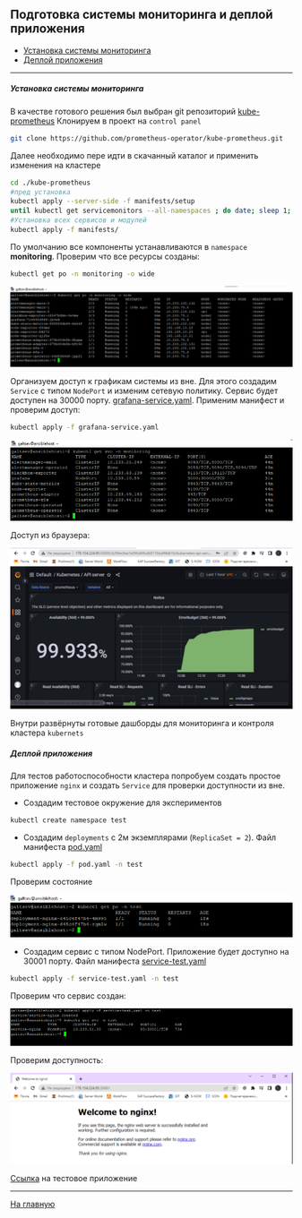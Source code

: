 ## Подготовка cистемы мониторинга и деплой приложения

* [Установка системы мониторинга](#установка-системы-мониторинга)
* [Деплой приложения](#деплой-приложения)

---
##### Установка системы мониторинга

В качестве готового решения был выбран git репозиторий [kube-prometheus](https://github.com/prometheus-operator/kube-prometheus)
Клонируем в проект на `control panel`

```bash
git clone https://github.com/prometheus-operator/kube-prometheus.git
```

Далее необходимо пере идти в скачанный каталог и применить изменения на кластере

```bash
cd ./kube-prometheus
#пред установка
kubectl apply --server-side -f manifests/setup
until kubectl get servicemonitors --all-namespaces ; do date; sleep 1; echo ""; done
#Установка всех сервисов и модулей
kubectl apply -f manifests/
```

По умолчанию все компоненты устанавливаются в `namespace` **monitoring**. Проверим что все ресурсы созданы:

```bash
kubectl get po -n monitoring -o wide
```

![img.png](./img/1.png)

Организуем доступ к графикам системы из вне. Для этого создадим `Service` с типом `NodePort` и изменим сетевую политику. Сервис будет доступен на 30000 порту.
[grafana-service.yaml](./config/grafana-service.yaml). Применим манифест и проверим доступ:

```bash
kubectl apply -f grafana-service.yaml
```
![img.png](./img/2.png)

Доступ из браузера:

![img.png](./img/3.png)

Внутри развёрнуты готовые дашборды для мониторинга и контроля кластера `kubernets`

##### Деплой приложения

Для тестов работоспособности кластера попробуем создать простое приложение `nginx` и создать `Service` для проверки доступности из вне.

+ Создадим тестовое окружение для экспериментов

```bash
kubectl create namespace test
```
+ Создадим `deployments` c 2м экземплярами (`ReplicaSet = 2`). Файл манифеста [pod.yaml](./config/pod.yaml)

```bash
kubectl apply -f pod.yaml -n test
```
Проверим состояние 

![img.png](./img/4.png)

+ Создадим сервис с типом NodePort. Приложение будет доступно на 30001 порту. Файл манифеста [service-test.yaml](./config/service-test.yaml)

```bash
kubectl apply -f service-test.yaml -n test
```

Проверим что сервис создан:

![img.png](./img/5.png)

Проверим доступность:

![img.png](./img/6.png)

[Ссылка](http://178.154.224.95:30001) на тестовое приложение

---

[На главную](../README.md#подготовка-cистемы-мониторинга-и-деплой-приложения)



